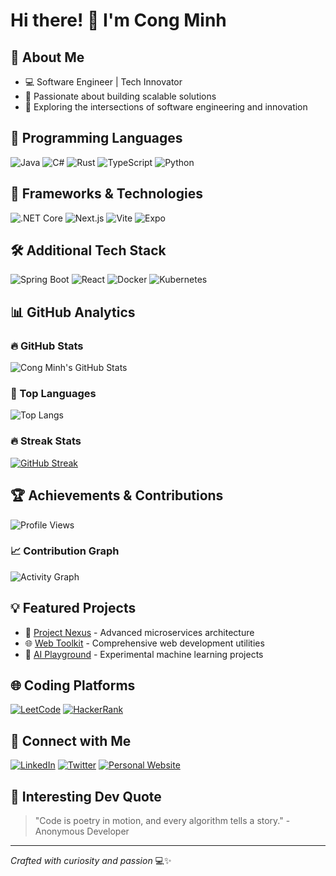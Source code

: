 # Hi there! 👋 I'm Cong Minh

## 🚀 About Me
- 💻 Software Engineer | Tech Innovator
- 🌱 Passionate about building scalable solutions
- 🔭 Exploring the intersections of software engineering and innovation

## 🚀 Programming Languages
![Java](https://img.shields.io/badge/Java-ED8B00?style=for-the-badge&logo=openjdk&logoColor=white)
![C#](https://img.shields.io/badge/C%23-239120?style=for-the-badge&logo=c-sharp&logoColor=white)
![Rust](https://img.shields.io/badge/Rust-000000?style=for-the-badge&logo=rust&logoColor=white)
![TypeScript](https://img.shields.io/badge/TypeScript-007ACC?style=for-the-badge&logo=typescript&logoColor=white)
![Python](https://img.shields.io/badge/Python-3776AB?style=for-the-badge&logo=python&logoColor=white)

## 🔧 Frameworks & Technologies
![.NET Core](https://img.shields.io/badge/.NET_Core-512BD4?style=for-the-badge&logo=dotnet&logoColor=white)
![Next.js](https://img.shields.io/badge/Next.js-000000?style=for-the-badge&logo=nextdotjs&logoColor=white)
![Vite](https://img.shields.io/badge/Vite-646CFF?style=for-the-badge&logo=vite&logoColor=white)
![Expo](https://img.shields.io/badge/Expo-000020?style=for-the-badge&logo=expo&logoColor=white)

## 🛠️ Additional Tech Stack
![Spring Boot](https://img.shields.io/badge/Spring_Boot-6DB33F?style=for-the-badge&logo=spring-boot&logoColor=white)
![React](https://img.shields.io/badge/React-20232A?style=for-the-badge&logo=react&logoColor=61DAFB)
![Docker](https://img.shields.io/badge/Docker-2496ED?style=for-the-badge&logo=docker&logoColor=white)
![Kubernetes](https://img.shields.io/badge/Kubernetes-326CE5?style=for-the-badge&logo=kubernetes&logoColor=white)

## 📊 GitHub Analytics

### 🔥 GitHub Stats
![Cong Minh's GitHub Stats](https://github-readme-stats.vercel.app/api?username=cong-minhh&show_icons=true&theme=radical&include_all_commits=true&count_private=true)

### 🌟 Top Languages
![Top Langs](https://github-readme-stats.vercel.app/api/top-langs/?username=cong-minhh&layout=compact&theme=radical)

### 🔥 Streak Stats
[![GitHub Streak](https://github-readme-streak-stats.herokuapp.com?user=cong-minhh&theme=radical&hide_border=true)](https://git.io/streak-stats)

## 🏆 Achievements & Contributions
![Profile Views](https://komarev.com/ghpvc/?username=cong-minhh&color=brightgreen)

### 📈 Contribution Graph
![Activity Graph](https://github-profile-summary-cards.vercel.app/api/cards/profile-details?username=cong-minhh&theme=radical)

## 💡 Featured Projects
- 🚀 [Project Nexus](https://github.com/cong-minhh/project-nexus) - Advanced microservices architecture
- 🌐 [Web Toolkit](https://github.com/cong-minhh/web-toolkit) - Comprehensive web development utilities
- 🤖 [AI Playground](https://github.com/cong-minhh/ai-playground) - Experimental machine learning projects

## 🌐 Coding Platforms
[![LeetCode](https://img.shields.io/badge/-LeetCode-FFA116?style=for-the-badge&logo=LeetCode&logoColor=black)](https://leetcode.com/your-leetcode-profile)
[![HackerRank](https://img.shields.io/badge/-HackerRank-2EC866?style=for-the-badge&logo=HackerRank&logoColor=white)](https://www.hackerrank.com/your-hackerrank-profile)

## 🤝 Connect with Me
[![LinkedIn](https://img.shields.io/badge/LinkedIn-0077B5?style=for-the-badge&logo=linkedin&logoColor=white)](https://www.linkedin.com/in/your-linkedin-profile)
[![Twitter](https://img.shields.io/badge/Twitter-1DA1F2?style=for-the-badge&logo=twitter&logoColor=white)](https://twitter.com/your-twitter-handle)
[![Personal Website](https://img.shields.io/badge/Website-3766D6?style=for-the-badge&logo=googlechrome&logoColor=white)](https://www.yourpersonalwebsite.com)

## 🎨 Interesting Dev Quote
> "Code is poetry in motion, and every algorithm tells a story." - Anonymous Developer

---
*Crafted with curiosity and passion* 💻✨

